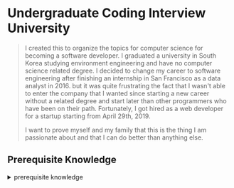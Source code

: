 # Undergraduate Coding Interview University

> I created this to organize the topics for computer science for becoming a software developer. I graduated a university in South Korea studying environment engineering and have no computer science related degree. I decided to change my career to software engineering after finishing an internship in San Francisco as a data analyst in 2016. but it was quite frustrating the fact that I wasn't able to enter the company that I wanted since starting a new career without a related degree and start later than other programmers who have been on their path. Fortunately, I got hired as a web developer for a startup starting from April 29th, 2019.
> 
> I want to prove myself and my family that this is the thing I am passionate about and that I can do better than anything else.

## Prerequisite Knowledge

<details>
<summary> prerequisite knowledge </summary>  
  
**How computers process programs**

<details>
<summary>1. How CPU executes program</summary>  
  
  - [ ] [How CPU executes program (video)](https://www.youtube.com/watch?v=XM4lGflQFvA)
</details>




</details>
